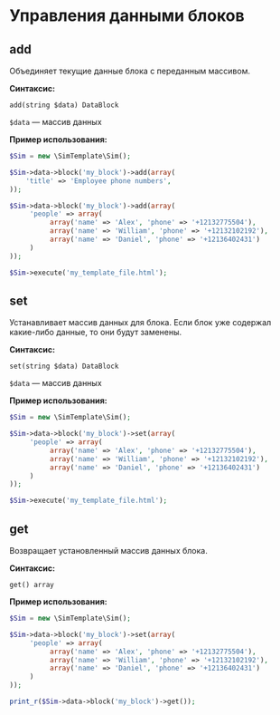 # Управления данными блоков

## add

Объединяет текущие данные блока с переданным массивом.

**Синтаксис:**

```text
add(string $data) DataBlock
```

`$data` — массив данных

**Пример использования:**

```php
$Sim = new \SimTemplate\Sim();

$Sim->data->block('my_block')->add(array(
    'title' => 'Employee phone numbers',
));

$Sim->data->block('my_block')->add(array(
     'people' => array(
          array('name' => 'Alex', 'phone' => '+12132775504'),
          array('name' => 'William', 'phone' => '+12132102192'),
          array('name' => 'Daniel', 'phone' => '+12136402431')
     )
));

$Sim->execute('my_template_file.html');
```

## set

Устанавливает массив данных для блока. Если блок уже содержал какие-либо данные, то они будут заменены.

**Синтаксис:**

```text
set(string $data) DataBlock
```

`$data` — массив данных

**Пример использования:**

```php
$Sim = new \SimTemplate\Sim();

$Sim->data->block('my_block')->set(array(
     'people' => array(
          array('name' => 'Alex', 'phone' => '+12132775504'),
          array('name' => 'William', 'phone' => '+12132102192'),
          array('name' => 'Daniel', 'phone' => '+12136402431')
     )
));

$Sim->execute('my_template_file.html');
```

## get

Возвращает установленный массив данных блока.

**Синтаксис:**

```text
get() array
```

**Пример использования:**

```php
$Sim = new \SimTemplate\Sim();

$Sim->data->block('my_block')->set(array(
     'people' => array(
          array('name' => 'Alex', 'phone' => '+12132775504'),
          array('name' => 'William', 'phone' => '+12132102192'),
          array('name' => 'Daniel', 'phone' => '+12136402431')
     )
));

print_r($Sim->data->block('my_block')->get());
```

